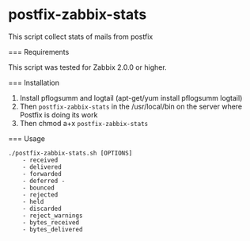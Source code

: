 postfix-zabbix-stats
=====
This script collect stats of mails from postfix

=== Requirements

This script was tested for Zabbix 2.0.0 or higher.

=== Installation
1. Install pflogsumm and logtail (apt-get/yum install pflogsumm logtail)
2. Then `postfix-zabbix-stats` in the /usr/local/bin on the server where Postfix is doing its work
3. Then chmod a+x `postfix-zabbix-stats`

=== Usage

	./postfix-zabbix-stats.sh [OPTIONS]
		- received
		- delivered
		- forwarded
		- deferred -
		- bounced
		- rejected
		- held
		- discarded
		- reject_warnings
		- bytes_received
		- bytes_delivered